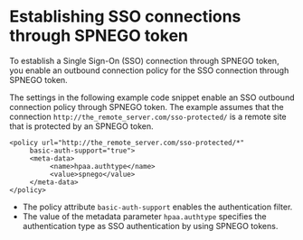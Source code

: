 # Establishing SSO connections through SPNEGO token

To establish a Single Sign-On \(SSO\) connection through SPNEGO token, you enable an outbound connection policy for the SSO connection through SPNEGO token.

The settings in the following example code snippet enable an SSO outbound connection policy through SPNEGO token. The example assumes that the connection `http://the_remote_server.com/sso-protected/` is a remote site that is protected by an SPNEGO token.

```
<policy url="http://the_remote_server.com/sso-protected/*"  
     basic-auth-support="true">
     <meta-data>
          <name>hpaa.authtype</name>
          <value>spnego</value>
     </meta-data>
</policy>
```

-   The policy attribute `basic-auth-support` enables the authentication filter.
-   The value of the metadata parameter `hpaa.authtype` specifies the authentication type as SSO authentication by using SPNEGO tokens.


